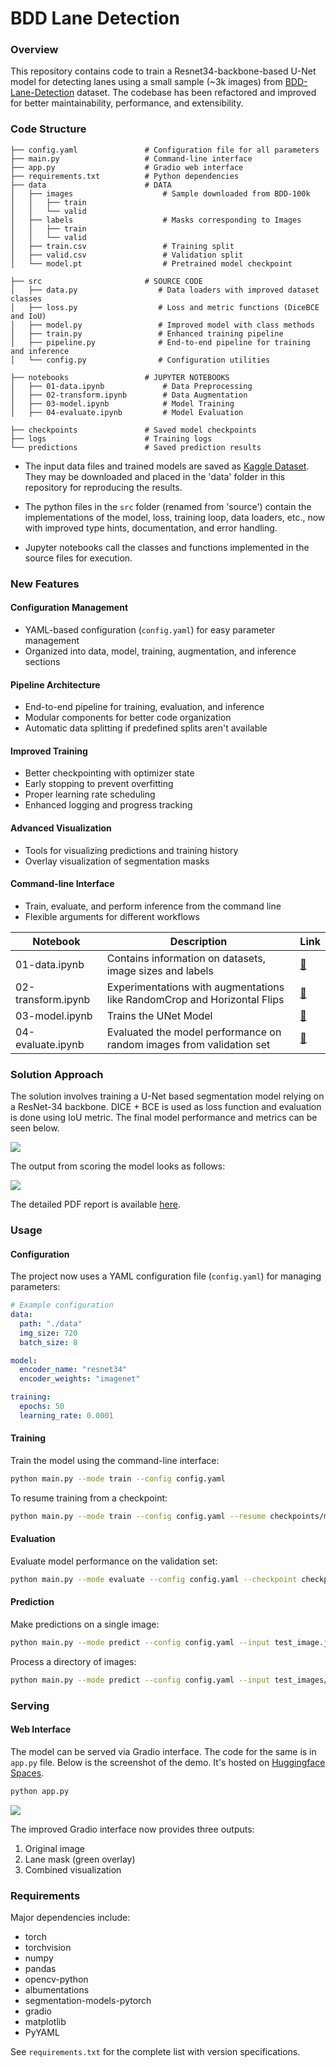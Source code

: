 # BDD Lane Detection

### Overview

This repository contains code to train a Resnet34-backbone-based U-Net model for detecting lanes using a small sample (~3k images) from [BDD-Lane-Detection](https://www.bdd100k.com) dataset. The codebase has been refactored and improved for better maintainability, performance, and extensibility.

### Code Structure

```
├── config.yaml               # Configuration file for all parameters
├── main.py                   # Command-line interface
├── app.py                    # Gradio web interface
├── requirements.txt          # Python dependencies
├── data                      # DATA
│   ├── images                    # Sample downloaded from BDD-100k
│   │   ├── train
│   │   └── valid
│   ├── labels                    # Masks corresponding to Images 
│   │   ├── train
│   │   └── valid
│   ├── train.csv                 # Training split
│   ├── valid.csv                 # Validation split
│   └── model.pt                  # Pretrained model checkpoint

├── src                       # SOURCE CODE
│   ├── data.py                  # Data loaders with improved dataset classes
│   ├── loss.py                  # Loss and metric functions (DiceBCE and IoU)
│   ├── model.py                 # Improved model with class methods
│   ├── train.py                 # Enhanced training pipeline
│   ├── pipeline.py              # End-to-end pipeline for training and inference
│   └── config.py                # Configuration utilities

├── notebooks                 # JUPYTER NOTEBOOKS
│   ├── 01-data.ipynb             # Data Preprocessing
│   ├── 02-transform.ipynb        # Data Augmentation
│   ├── 03-model.ipynb            # Model Training
│   ├── 04-evaluate.ipynb         # Model Evaluation

├── checkpoints               # Saved model checkpoints
├── logs                      # Training logs
└── predictions               # Saved prediction results
```

- The input data files and trained models are saved as [Kaggle Dataset](https://www.kaggle.com/datasets/brightertiger/bdd-lane-detection). They may be downloaded and placed in the 'data' folder in this repository for reproducing the results.

- The python files in the `src` folder (renamed from 'source') contain the implementations of the model, loss, training loop, data loaders, etc., now with improved type hints, documentation, and error handling.

- Jupyter notebooks call the classes and functions implemented in the source files for execution.

### New Features

#### Configuration Management
- YAML-based configuration (`config.yaml`) for easy parameter management
- Organized into data, model, training, augmentation, and inference sections

#### Pipeline Architecture
- End-to-end pipeline for training, evaluation, and inference
- Modular components for better code organization
- Automatic data splitting if predefined splits aren't available

#### Improved Training
- Better checkpointing with optimizer state
- Early stopping to prevent overfitting
- Proper learning rate scheduling
- Enhanced logging and progress tracking

#### Advanced Visualization
- Tools for visualizing predictions and training history
- Overlay visualization of segmentation masks

#### Command-line Interface
- Train, evaluate, and perform inference from the command line
- Flexible arguments for different workflows

|Notebook|Description|Link|
|--------|-----------|-----|
|01-data.ipynb| Contains information on datasets, image sizes and labels|[:link:](notebooks/01-data.ipynb)|
|02-transform.ipynb| Experimentations with augmentations like RandomCrop and Horizontal Flips|[:link:](notebooks/02-transform.ipynb)|
|03-model.ipynb| Trains the UNet Model|[:link:](notebooks/03-model.ipynb)|
|04-evaluate.ipynb| Evaluated the model performance on random images from validation set|[:link:](notebooks/04-evaluate.ipynb)|

### Solution Approach

The solution involves training a U-Net based segmentation model relying on a ResNet-34 backbone. DICE + BCE is used as loss function and evaluation is done using IoU metric. The final model performance and metrics can be seen below. 

![](/docs/performance.png)

The output from scoring the model looks as follows:

![](/docs/output.png)

The detailed PDF report is available [here](report.pdf).

### Usage

#### Configuration

The project now uses a YAML configuration file (`config.yaml`) for managing parameters:

```yaml
# Example configuration
data:
  path: "./data"
  img_size: 720
  batch_size: 8

model:
  encoder_name: "resnet34"
  encoder_weights: "imagenet"

training:
  epochs: 50
  learning_rate: 0.0001
```

#### Training

Train the model using the command-line interface:

```bash
python main.py --mode train --config config.yaml
```

To resume training from a checkpoint:

```bash
python main.py --mode train --config config.yaml --resume checkpoints/model.pt
```

#### Evaluation

Evaluate model performance on the validation set:

```bash
python main.py --mode evaluate --config config.yaml --checkpoint checkpoints/model.pt
```

#### Prediction

Make predictions on a single image:

```bash
python main.py --mode predict --config config.yaml --input test_image.jpg --output predictions/
```

Process a directory of images:

```bash
python main.py --mode predict --config config.yaml --input test_images/ --output predictions/
```

### Serving

#### Web Interface

The model can be served via Gradio interface. The code for the same is in `app.py` file. Below is the screenshot of the demo. It's hosted on [Huggingface Spaces](https://huggingface.co/spaces/brightertiger/bdd-lane-detection).

```bash
python app.py
```

![](/docs/app.png)

The improved Gradio interface now provides three outputs:
1. Original image
2. Lane mask (green overlay)
3. Combined visualization

### Requirements

Major dependencies include:

- torch
- torchvision
- numpy
- pandas
- opencv-python
- albumentations
- segmentation-models-pytorch
- gradio
- matplotlib
- PyYAML

See `requirements.txt` for the complete list with version specifications.

